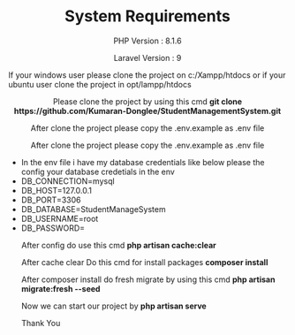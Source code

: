 <h1 align="center">
    System Requirements
</h1>
<p align="center">
    PHP Version : 8.1.6
</p>
<p align="center">
    Laravel Version : 9
</p>
<p>
    If your windows user please clone the project on c:/Xampp/htdocs or if your ubuntu user clone the project in opt/lampp/htdocs
</p>

<p align="center">
    Please clone the project by using this cmd <strong>git clone https://github.com/Kumaran-Donglee/StudentManagementSystem.git</strong>
</p>

<p align="center">
    After clone the project please copy the .env.example as .env file
</p>

<p align="center">
    After clone the project please copy the .env.example as .env file
</p>

<ul>
    <li>In the env file i have my database credentials like below please the config your database credetials in the env</li>
    <li>DB_CONNECTION=mysql</li>
    <li>DB_HOST=127.0.0.1</li>
    <li>DB_PORT=3306</li>
    <li>DB_DATABASE=StudentManageSystem</li>
    <li>DB_USERNAME=root</li>
    <li>DB_PASSWORD=</li>
</p>

<p>After config do use this cmd <strong>php artisan cache:clear</strong></p>

<p>After cache clear Do this cmd for install packages <strong>composer install</strong></p>

<p>After composer install do fresh migrate by using this cmd <strong>php artisan migrate:fresh --seed</strong></p>

<p>Now we can start our project by <strong>php artisan serve</strong></p>

<p>Thank You</p>